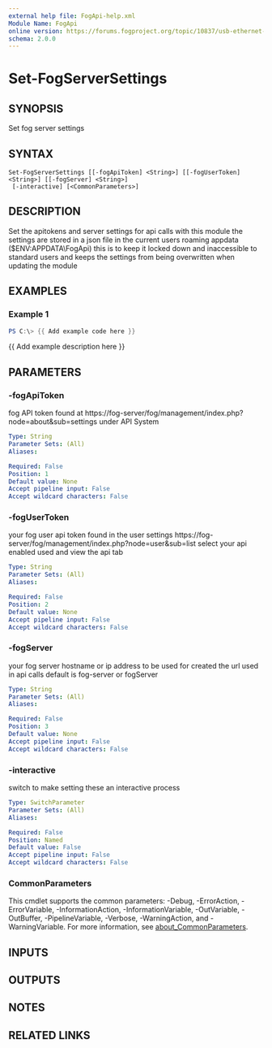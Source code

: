```yaml
---
external help file: FogApi-help.xml
Module Name: FogApi
online version: https://forums.fogproject.org/topic/10837/usb-ethernet-adapter-mac-s-for-imaging-multiple-hosts-universal-imaging-nics-wired-nic-for-all-wireless-devices/14
schema: 2.0.0
---
```


# Set-FogServerSettings

## SYNOPSIS
Set fog server settings

## SYNTAX

```
Set-FogServerSettings [[-fogApiToken] <String>] [[-fogUserToken] <String>] [[-fogServer] <String>]
 [-interactive] [<CommonParameters>]
```

## DESCRIPTION
Set the apitokens and server settings for api calls with this module
the settings are stored in a json file in the current users roaming appdata ($ENV:APPDATA\FogApi)
this is to keep it locked down and inaccessible to standard users
and keeps the settings from being overwritten when updating the module

## EXAMPLES

### Example 1
```powershell
PS C:\> {{ Add example code here }}
```

{{ Add example description here }}

## PARAMETERS

### -fogApiToken
fog API token found at https://fog-server/fog/management/index.php?node=about&sub=settings under API System

```yaml
Type: String
Parameter Sets: (All)
Aliases:

Required: False
Position: 1
Default value: None
Accept pipeline input: False
Accept wildcard characters: False
```

### -fogUserToken
your fog user api token found in the user settings https://fog-server/fog/management/index.php?node=user&sub=list select your api enabled used and view the api tab

```yaml
Type: String
Parameter Sets: (All)
Aliases:

Required: False
Position: 2
Default value: None
Accept pipeline input: False
Accept wildcard characters: False
```

### -fogServer
your fog server hostname or ip address to be used for created the url used in api calls default is fog-server or fogServer

```yaml
Type: String
Parameter Sets: (All)
Aliases:

Required: False
Position: 3
Default value: None
Accept pipeline input: False
Accept wildcard characters: False
```

### -interactive
switch to make setting these an interactive process

```yaml
Type: SwitchParameter
Parameter Sets: (All)
Aliases:

Required: False
Position: Named
Default value: False
Accept pipeline input: False
Accept wildcard characters: False
```

### CommonParameters
This cmdlet supports the common parameters: -Debug, -ErrorAction, -ErrorVariable, -InformationAction, -InformationVariable, -OutVariable, -OutBuffer, -PipelineVariable, -Verbose, -WarningAction, and -WarningVariable. For more information, see [about_CommonParameters](http://go.microsoft.com/fwlink/?LinkID=113216).

## INPUTS

## OUTPUTS

## NOTES

## RELATED LINKS
